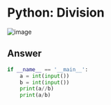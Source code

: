 # Python: Division
![image](https://github.com/user-attachments/assets/bebe571a-b24d-4df5-b2c0-1adc442cf300)
## Answer
```python
if __name__ == '__main__':
    a = int(input())
    b = int(input())
    print(a//b)
    print(a/b)
```
